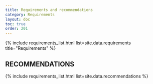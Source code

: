 ```yaml
---
title: Requirements and recommendations
category: Requirements
layout: doc
toc: true
order: 201
---
```



{% include requirements_list.html list=site.data.requirements title="Requirements" %}


## RECOMMENDATIONS

{% include requirements_list.html list=site.data.recommendations %}
